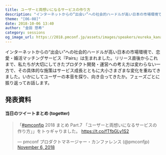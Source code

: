 ```yaml
---
title: ユーザーと両想いになるサービスの作り方
description: "インターネットからの“出会い”への社会的ハードルが高い日本の市場環境で、恋愛・婚活マッチングサービス『Pairs』は生まれました。リリース直後からこれまで、私たちが大切にしてきたプロダクト開発・運営への考え方は変わらない一方で、その具体的な施策はサービス成長とともに大小さまざまな変化を重ねてきました。いかにしてユーザーの本音を探り、向き合ってきたか。フェーズごとに振り返ってお話します。"
theme: "[06-08]"
date: 2018-10-06 13:40
author: "金田 悠希"
category: sessions
og_image_url: https://2018.pmconf.jp/assets/images/speakers/eureka_kanada.jpg
---
```

インターネットからの“出会い”への社会的ハードルが高い日本の市場環境で、恋愛・婚活マッチングサービス『Pairs』は生まれました。リリース直後からこれまで、私たちが大切にしてきたプロダクト開発・運営への考え方は変わらない一方で、その具体的な施策はサービス成長とともに大小さまざまな変化を重ねてきました。いかにしてユーザーの本音を探り、向き合ってきたか。フェーズごとに振り返ってお話します。

## 発表資料
<script async class="speakerdeck-embed" data-id="3d022b33c5994c248b13d9d98af89902" data-ratio="1.77777777777778" src="//speakerdeck.com/assets/embed.js"></script>

#### 当日のツイートまとめ (togetter)
<blockquote class="twitter-tweet" data-lang="en"><p lang="ja" dir="ltr">「<a href="https://twitter.com/hashtag/pmconfjp?src=hash&amp;ref_src=twsrc%5Etfw">#pmconfjp</a> 2018 まとめ Part.7 「ユーザーと両想いになるサービスの作り方」」をトゥギャりました。 <a href="https://t.co/fTfbGLy1S2">https://t.co/fTfbGLy1S2</a></p>&mdash; pmconf プロダクトマネージャー・カンファレンス (@pmconfjp) <a href="https://twitter.com/pmconfjp/status/1059677880559460354?ref_src=twsrc%5Etfw">November 6, 2018</a></blockquote>
<script async src="https://platform.twitter.com/widgets.js" charset="utf-8"></script>
